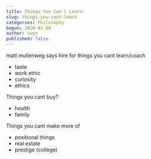 ```yaml
---
title: Things You Can't Learn
slug: things-you-cant-learn
categories: Philosophy
begun: 2020-01-04
author: swyx
published: false
---
```


matt mullenweg says hire for things you cant learn/coach

- taste
- work ethic
- curiosity
- ethics

Things you cant buy?

- health
- family

Things you cant make more of

- positional things
- real estate
- prestige (college)
